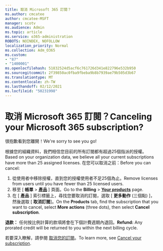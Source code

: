 ```yaml
---
title: 取消 Microsoft 365 訂閱？
ms.author: cmcatee
author: cmcatee-MSFT
manager: scotv
ms.audience: Admin
ms.topic: article
ms.service: o365-administration
ROBOTS: NOINDEX, NOFOLLOW
localization_priority: Normal
ms.collection: Adm_O365
ms.custom:
- "87"
- "1400001"
ms.openlocfilehash: 51832524d5acf6c761726d341e822796e532b950
ms.sourcegitcommit: 2f39850ac0fba9fbeba9b8b7939ae79b505d3b67
ms.translationtype: MT
ms.contentlocale: zh-TW
ms.lasthandoff: 02/12/2021
ms.locfileid: "50231998"
---
```

# <a name="canceling-your-microsoft-365-subscription"></a><span data-ttu-id="c8fc5-102">取消 Microsoft 365 訂閱？</span><span class="sxs-lookup"><span data-stu-id="c8fc5-102">Canceling your Microsoft 365 subscription?</span></span>

<span data-ttu-id="c8fc5-103">很抱歉看到您離開！</span><span class="sxs-lookup"><span data-stu-id="c8fc5-103">We're sorry to see you go!</span></span>
  
<span data-ttu-id="c8fc5-104">根據您的組織資料，我們相信您目前的所有訂閱都有超過25個指派的授權。</span><span class="sxs-lookup"><span data-stu-id="c8fc5-104">Based on your organization data, we believe all your current subscriptions have more than 25 assigned licenses.</span></span> <span data-ttu-id="c8fc5-105">在您可以取消之前：</span><span class="sxs-lookup"><span data-stu-id="c8fc5-105">Before you can cancel:</span></span>

1. <span data-ttu-id="c8fc5-106">從使用者中移除授權，直到您的授權使用者不足25個為止。</span><span class="sxs-lookup"><span data-stu-id="c8fc5-106">Remove licenses from users until you have fewer than 25 licensed users.</span></span>
2. <span data-ttu-id="c8fc5-107">移至 [ **帳單** \> **[產品](https://go.microsoft.com/fwlink/p/?linkid=842054)** ] 頁面。</span><span class="sxs-lookup"><span data-stu-id="c8fc5-107">Go to the **Billing** \> **[Your products](https://go.microsoft.com/fwlink/p/?linkid=842054)** page.</span></span>
3. <span data-ttu-id="c8fc5-108">在 [ **產品** ] 索引標籤上，尋找您要取消的訂閱，選取 [ **更多動作** (三個點) ]，然後選取 [ **取消訂閱**]。</span><span class="sxs-lookup"><span data-stu-id="c8fc5-108">On the **Products** tab, find the subscription that you want to cancel, select **More actions** (three dots), then select **Cancel subscription**.</span></span>

<span data-ttu-id="c8fc5-109">**退款：** 任何按比例計算的款項將會在下個計費週期內退回。</span><span class="sxs-lookup"><span data-stu-id="c8fc5-109">**Refund:** Any prorated credit will be returned to you within the next billing cycle.</span></span>

<span data-ttu-id="c8fc5-110">若要深入瞭解，請參閱 [取消您的訂閱](https://docs.microsoft.com/microsoft-365/commerce/subscriptions/cancel-your-subscription)。</span><span class="sxs-lookup"><span data-stu-id="c8fc5-110">To learn more, see [Cancel your subscription](https://docs.microsoft.com/microsoft-365/commerce/subscriptions/cancel-your-subscription).</span></span>